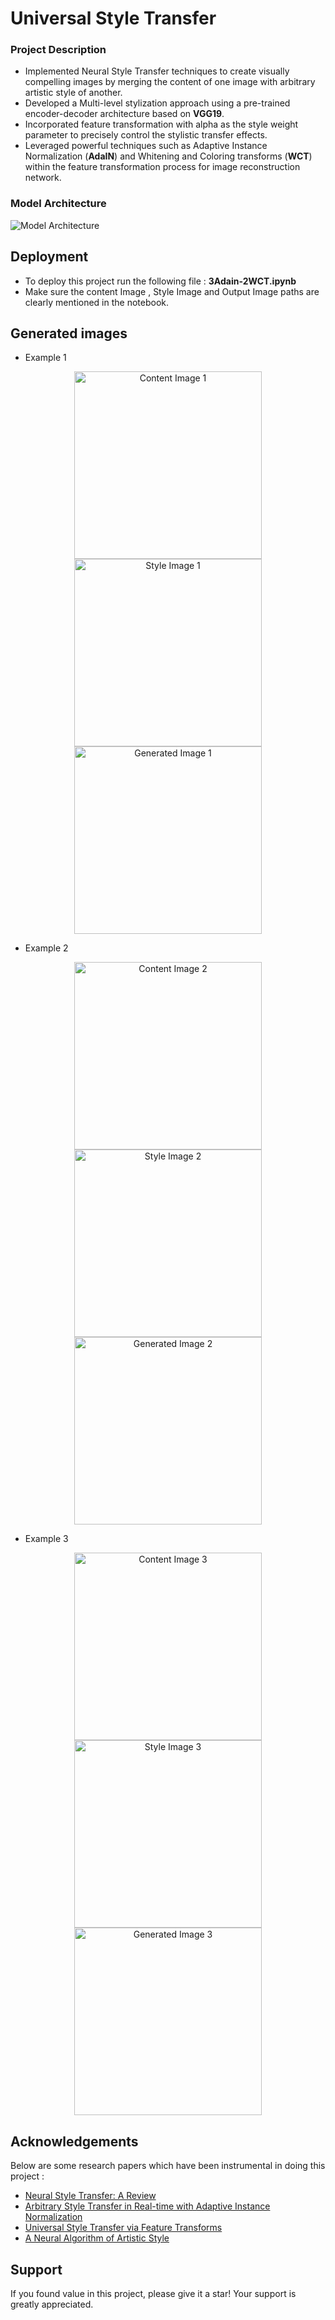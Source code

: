 # Universal Style Transfer
### Project Description
- Implemented Neural Style Transfer techniques to create visually compelling images by merging the content of one image with arbitrary artistic style of another. 
- Developed a Multi-level stylization approach using a pre-trained encoder-decoder architecture based on **VGG19**. 
- Incorporated feature transformation with alpha as the style weight parameter to precisely control the stylistic transfer effects. 
- Leveraged powerful techniques such as Adaptive Instance Normalization (**AdaIN**) and Whitening and Coloring transforms (**WCT**) within the feature transformation process for image reconstruction network.  
### Model Architecture   
![Model Architecture](https://github.com/37nomad/Universal-Style-Transfer/blob/main/multi%20level%20stylisation.png?raw=true)  
## Deployment

- To deploy this project run the following file : **3Adain-2WCT.ipynb**  
- Make sure the content Image , Style Image and Output Image paths are clearly mentioned in the notebook.

## Generated images 
- Example 1
<p align="center">
  <img src="https://github.com/37nomad/Universal-Style-Transfer/blob/main/Content%20Images/006.jpg?raw=true" alt="Content Image 1" width="300" />
  <img src="https://github.com/37nomad/Universal-Style-Transfer/blob/main/Style%20Images/sham-jallaludin-IPasTalwA4o-unsplash.jpg?raw=true" alt="Style Image 1" width="300" />
  <img src="https://github.com/37nomad/Universal-Style-Transfer/blob/main/Output%20Images/flower-3-AdaIn.png?raw=true" alt="Generated Image 1" width="300" />
</p>     

- Example 2
<p align="center">
  <img src="https://github.com/37nomad/Universal-Style-Transfer/blob/main/Content%20Images/05.jpg?raw=true" alt="Content Image 2" width="300" />
  <img src="https://github.com/37nomad/Universal-Style-Transfer/blob/main/Style%20Images/style_7.png?raw=true" alt="Style Image 2" width="300" />
  <img src="https://github.com/37nomad/Universal-Style-Transfer/blob/main/Output%20Images/bridge-3-AdaIn.png?raw=true" alt="Generated Image 2" width="300" />
</p>  
  
- Example 3  
<p align="center">
  <img src="https://github.com/37nomad/Universal-Style-Transfer/blob/main/Content%20Images/004.jpg?raw=true" alt="Content Image 3" width="300" />
  <img src="https://github.com/37nomad/Universal-Style-Transfer/blob/main/Style%20Images/in4.jpg?raw=true" alt="Style Image 3" width="300" height="300"/>
  <img src="https://github.com/37nomad/Universal-Style-Transfer/blob/main/Output%20Images/woman-3-AdaIn.png?raw=true" alt="Generated Image 3" width="300" />
</p>    
  
## Acknowledgements  
  
Below are some research papers which have been instrumental in doing this project :
 - [Neural Style Transfer: A Review](https://arxiv.org/pdf/1705.04058)
 - [Arbitrary Style Transfer in Real-time with Adaptive Instance Normalization](https://arxiv.org/pdf/1703.06868)
 - [Universal Style Transfer via Feature Transforms](https://arxiv.org/pdf/1705.08086)
 - [A Neural Algorithm of Artistic Style](https://arxiv.org/pdf/1508.06576)

   
## Support

If you found value in this project, please give it a star! Your support is greatly appreciated.




